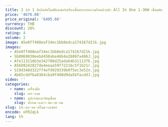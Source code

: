```yaml
---
title: 3 in 1 มือถืออัตโนมัติเลเซอร์เครื่องเชื่อมระบายความร้อนด้วยน้ํา All In One 1-3KW เชื่อมตัดทําความสะอาดน้ํามันสนิมเครื่อง
price: '4676.88'
price_original: '6495.66'
currency: THB
discount: 28%
rating: 4
volume: 2
image: A5e0ff408eaf34ec1bb8edca174167d21k.jpg
images:
  - A5e0ff408eaf34ec1bb8edca174167d21k.jpg
  - Sb8069030eebd450abe46b4a2686fa486J.jpg
  - Afe113216b3e342708d25ada64b31113fE.jpg
  - A5689242827de4eeaa59f72216c5f1b21r.jpg
  - S19d348d322ff4efd929339b0f5ec3e52n.jpg
  - Ab65cddfba8364cba9f490d9da5bfacddJ.jpg
video: ''
categories:
  - name: เครื่องมือ
    slug: เคร-องม
  - name: อุปกรณ์และวัสดุเชื่อม
    slug: ปกรณ-และว-สด-เช-อม
slug: in-อถ-ออ-ตโนม-เลเซอร
encode: oFR2qLk
lang: th
---
```

  
